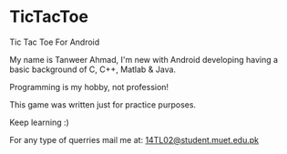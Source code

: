# TicTacToe
Tic Tac Toe For Android

My name is Tanweer Ahmad, I'm new with Android developing having a basic background of C, C++, Matlab & Java.

Programming is my hobby, not profession!

This game was written just for practice purposes.

Keep learning :)

For any type of querries mail me at: 14TL02@student.muet.edu.pk

